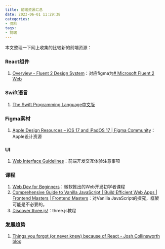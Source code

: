 ```yaml
---
title: 前端资源汇总
date: 2023-06-01 11:29:38
categories:
- 资料 
tags:
- 前端 
---
```

本文整理一下网上收集的比较新的前端资源：
<!--more-->

### React组件
1. [Overview - Fluent 2 Design System](https://fluent2.microsoft.design/components/web/react/)：对应figma为[# Microsoft Fluent 2 Web](https://www.figma.com/community/file/836828295772957889)

### Swift语言
1. [The Swift Programming Language中文版](https://swiftgg.gitbook.io/swift/)


### Figma素材
1. [Apple Design Resources – iOS 17 and iPadOS 17 | Figma Community](https://www.figma.com/community/file/1248375255495415511/Apple-Design-Resources-%E2%80%93-iOS-17-and-iPadOS-17)：Apple设计资源

### UI
1. [Web Interface Guidelines](https://interfaces.rauno.me/)：前端开发交互体验注意事项

### 课程
1. [Web Dev for Beginners](https://microsoft.github.io/Web-Dev-For-Beginners/#/)：微软推出的Web开发初学者课程
2. [Comprehensive Guide to Vanilla JavaScript | Build Efficient Web Apps | Frontend Masters | Frontend Masters](https://frontendmasters.com/courses/vanilla-js-apps/?utm_source=email&utm_medium=javascriptweekly&utm_content=vanillajs)：对Vanilla JavaScript的探究，框架可能是不必要的。
3. [Discover three.js!](https://discoverthreejs.com/#main)：three.js教程

### 发展趋势
1. [Things you forgot (or never knew) because of React - Josh Collinsworth blog](https://joshcollinsworth.com/blog/antiquated-react)

